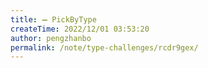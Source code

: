 ```yaml
---
title: ➖ PickByType
createTime: 2022/12/01 03:53:20
author: pengzhanbo
permalink: /note/type-challenges/rcdr9gex/
---
```

